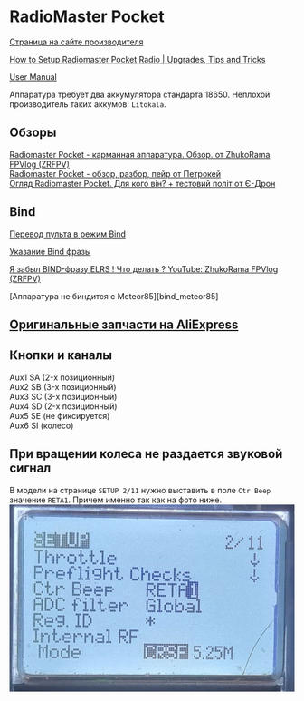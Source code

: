 # RadioMaster Pocket

[Страница на сайте производителя](https://www.radiomasterrc.com/products/pocket-radio-controller-m2)

[How to Setup Radiomaster Pocket Radio | Upgrades, Tips and Tricks](https://oscarliang.com/setup-radiomaster-pocket/)

[User Manual](Pocket_User_Manual.pdf)

Аппаратура требует два аккумулятора стандарта 18650. Неплохой производитель таких аккумов: `Litokala`.


## Обзоры
[Radiomaster Pocket - карманная аппаратура. Обзор. от ZhukoRama FPVlog (ZRFPV)](https://www.youtube.com/watch?v=wqdwZkqQtCA)   
[Radiomaster Pocket - обзор, разбор, пейр от Петрокей](https://www.youtube.com/watch?v=xYzz5JtX9GE)  
[Огляд Radiomaster Pocket. Для кого він? + тестовий політ от Є-Дрон](https://www.youtube.com/watch?v=H7OgTsX0HKI) 

## Bind
[Перевод пульта в режим Bind](./../../../../60_Bind/60_Режим_Bind_пульта_EdgeTX.md)

[Указание Bind фразы](./../../../../60_Bind/56_Bind_фраза_пульта_EdgeTX.md)

[Я забыл BIND-фразу ELRS ! Что делать ? YouTube: ZhukoRama FPVlog (ZRFPV)](https://www.youtube.com/watch?v=c6mdZVzCn58)  

[Аппаратура не биндится с Meteor85][bind_meteor85]

## [Оригинальные запчасти на AliExpress](https://aliexpress.com/item/1005006011760235.html)

## Кнопки и каналы
Aux1 SA (2-х позиционный)  
Aux2 SB (3-х позиционный)  
Aux3 SC (3-х позиционный)  
Aux4 SD (2-х позиционный)  
Aux5 SE (не фиксируется)  
Aux6 SI (колесо)  


## При вращении колеса не раздается звуковой сигнал
В модели на странице `SETUP 2/11` нужно выставить в поле `Ctr Beep` значение `RETA1`. Причем именно так как на фото ниже.  
![](WheelBeep.jpg)